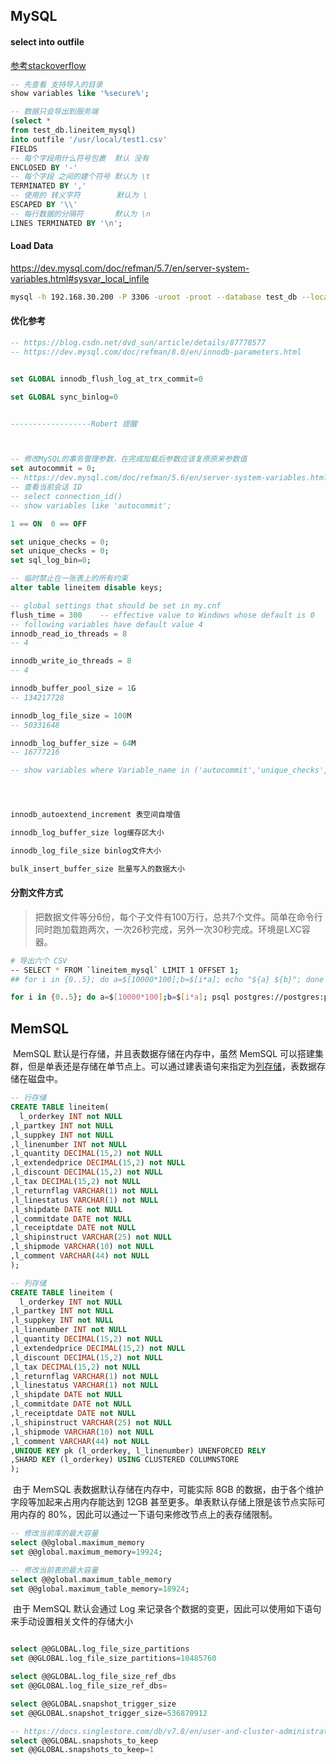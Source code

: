 ## MySQL

#### select into outfile

[参考stackoverflow](https://stackoverflow.com/questions/2804332/mysql-select-into-outfile-to-a-different-server)

```sql
-- 先查看 支持导入的目录
show variables like '%secure%';

-- 数据只会导出到服务端
(select *
from test_db.lineitem_mysql)
into outfile '/usr/local/test1.csv'
FIELDS
-- 每个字段用什么符号包裹  默认 没有
ENCLOSED BY '-'
-- 每个字段 之间的建个符号 默认为 \t
TERMINATED BY ','
-- 使用的 转义字符        默认为 \
ESCAPED BY '\\'
-- 每行数据的分隔符		  默认为 \n
LINES TERMINATED BY '\n';
```

#### Load Data

https://dev.mysql.com/doc/refman/5.7/en/server-system-variables.html#sysvar_local_infile

```sh
mysql -h 192.168.30.200 -P 3306 -uroot -proot --database test_db --local-infile=ON -e "load data local infile '/usr/local/lineitem.csv' into table lineitem fields terminated by ',' lines terminated by '\n';"
```



#### 优化参考

```sql
-- https://blog.csdn.net/dvd_sun/article/details/87778577
-- https://dev.mysql.com/doc/refman/8.0/en/innodb-parameters.html


set GLOBAL innodb_flush_log_at_trx_commit=0

set GLOBAL sync_binlog=0


------------------Robert 提醒



-- 修改MySQL的事务管理参数，在完成加载后参数应该复原原来参数值
set autocommit = 0;
-- https://dev.mysql.com/doc/refman/5.6/en/server-system-variables.html#sysvar_autocommit
-- 查看当前会话 ID
-- select connection_id() 
-- show variables like 'autocommit';

1 == ON  0 == OFF

set unique_checks = 0;
set unique_checks = 0;
set sql_log_bin=0;

-- 临时禁止在一张表上的所有约束
alter table lineitem disable keys;

-- global settings that should be set in my.cnf
flush_time = 300    -- effective value to Windows whose default is 0
-- following variables have default value 4
innodb_read_io_threads = 8
-- 4

innodb_write_io_threads = 8
-- 4

innodb_buffer_pool_size = 1G
-- 134217728

innodb_log_file_size = 100M
-- 50331648

innodb_log_buffer_size = 64M
-- 16777216

-- show variables where Variable_name in ('autocommit','unique_checks','foreign_key_checks','sql_log_bin','innodb_read_io_threads','innodb_write_io_threads','innodb_buffer_pool_size','innodb_log_file_size','innodb_log_buffer_size');




innodb_autoextend_increment 表空间自增值

innodb_log_buffer_size log缓存区大小

innodb_log_file_size binlog文件大小

bulk_insert_buffer_size 批量写入的数据大小
```

#### 分割文件方式

>   把数据文件等分6份，每个子文件有100万行，总共7个文件。简单在命令行同时跑加载跑两次，一次26秒完成，另外一次30秒完成。环境是LXC容器。




```sh
# 导出六个 CSV
-- SELECT * FROM `lineitem_mysql` LIMIT 1 OFFSET 1;
## for i in {0..5}; do a=$[10000*100];b=$[i*a]; echo "${a} ${b}"; done

for i in {0..5}; do a=$[10000*100];b=$[i*a]; psql postgres://postgres:postgres@192.168.30.155/test_db -c "\copy (select * from lineitem_sf1_pgsql limit $a offset $b) to '/usr/local/lineitem_600w_$i.csv' with DELIMITER ',';"; done
```

 





## MemSQL

​	MemSQL 默认是行存储，并且表数据存储在内存中，虽然 MemSQL 可以搭建集群，但是单表还是存储在单节点上。可以通过建表语句来指定为[列存储](https://docs.singlestore.com/db/v7.8/en/create-your-database/physical-database-schema-design/concepts-of-physical-database-schema-design/columnstore.html)，表数据存储在磁盘中。

```sql
-- 行存储
CREATE TABLE lineitem(
  l_orderkey INT not NULL
,l_partkey INT not NULL
,l_suppkey INT not NULL
,l_linenumber INT not NULL
,l_quantity DECIMAL(15,2) not NULL
,l_extendedprice DECIMAL(15,2) not NULL
,l_discount DECIMAL(15,2) not NULL
,l_tax DECIMAL(15,2) not NULL
,l_returnflag VARCHAR(1) not NULL
,l_linestatus VARCHAR(1) not NULL
,l_shipdate DATE not NULL
,l_commitdate DATE not NULL
,l_receiptdate DATE not NULL
,l_shipinstruct VARCHAR(25) not NULL
,l_shipmode VARCHAR(10) not NULL
,l_comment VARCHAR(44) not NULL
);

-- 列存储
CREATE TABLE lineitem (
  l_orderkey INT not NULL
,l_partkey INT not NULL
,l_suppkey INT not NULL
,l_linenumber INT not NULL
,l_quantity DECIMAL(15,2) not NULL
,l_extendedprice DECIMAL(15,2) not NULL
,l_discount DECIMAL(15,2) not NULL
,l_tax DECIMAL(15,2) not NULL
,l_returnflag VARCHAR(1) not NULL
,l_linestatus VARCHAR(1) not NULL
,l_shipdate DATE not NULL
,l_commitdate DATE not NULL
,l_receiptdate DATE not NULL
,l_shipinstruct VARCHAR(25) not NULL
,l_shipmode VARCHAR(10) not NULL
,l_comment VARCHAR(44) not NULL
,UNIQUE KEY pk (l_orderkey, l_linenumber) UNENFORCED RELY
,SHARD KEY (l_orderkey) USING CLUSTERED COLUMNSTORE
);
```

​	由于 MemSQL 表数据默认存储在内存中，可能实际 8GB 的数据，由于各个维护字段等加起来占用内存能达到 12GB 甚至更多。单表默认存储上限是该节点实际可用内存的 80%，因此可以通过一下语句来修改节点上的表存储限制。

```sql
-- 修改当前库的最大容量
select @@global.maximum_memory
set @@global.maximum_memory=19924;

-- 修改当前表的最大容量
select @@global.maximum_table_memory
set @@global.maximum_table_memory=18924;
```

​	由于 MemSQL 默认会通过 Log 来记录各个数据的变更，因此可以使用如下语句来手动设置相关文件的存储大小

```sql

select @@GLOBAL.log_file_size_partitions
set @@GLOBAL.log_file_size_partitions=10485760 

select @@GLOBAL.log_file_size_ref_dbs
set @@GLOBAL.log_file_size_ref_dbs=

select @@GLOBAL.snapshot_trigger_size 
set @@GLOBAL.snapshot_trigger_size=536870912

-- https://docs.singlestore.com/db/v7.8/en/user-and-cluster-administration/high-availability-and-disaster-recovery/transaction-logs-snapshots/manage-disk-space.html
select @@GLOBAL.snapshots_to_keep
set @@GLOBAL.snapshots_to_keep=1
```

